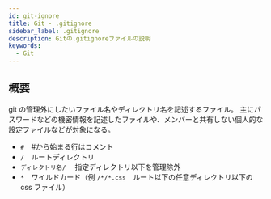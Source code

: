 ```yaml
---
id: git-ignore
title: Git - .gitignore
sidebar_label: .gitignore
description: Gitの.gitignoreファイルの説明
keywords:
  - Git
---
```


## 概要
git の管理外にしたいファイル名やディレクトリ名を記述するファイル。
主にパスワードなどの機密情報を記述したファイルや、メンバーと共有しない個人的な設定ファイルなどが対象になる。
- `#`　#から始まる行はコメント
- `/`　ルートディレクトリ
- `ディレクトリ名/` 　指定ディレクトリ以下を管理除外
- `*`　ワイルドカード（例 `/*/*.css`　ルート以下の任意ディレクトリ以下の css ファイル）